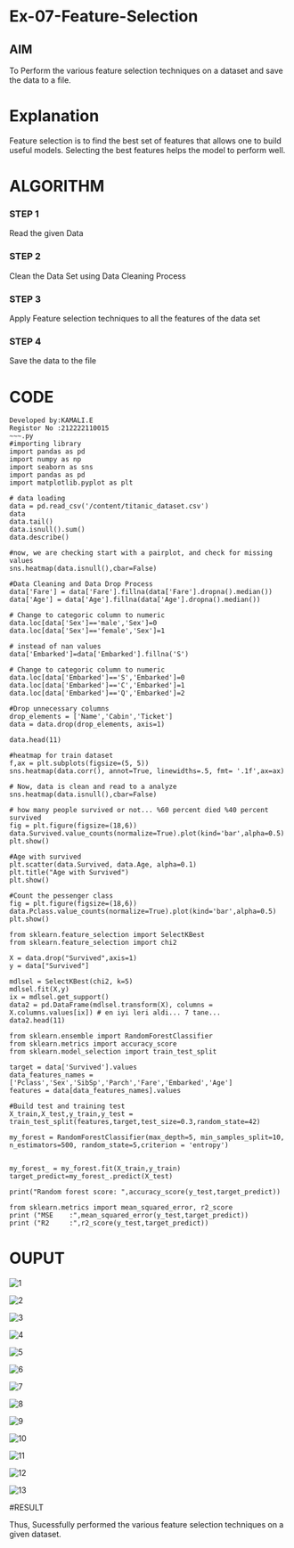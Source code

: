 # Ex-07-Feature-Selection
## AIM
To Perform the various feature selection techniques on a dataset and save the data to a file. 

# Explanation
Feature selection is to find the best set of features that allows one to build useful models.
Selecting the best features helps the model to perform well. 

# ALGORITHM
### STEP 1
Read the given Data
### STEP 2
Clean the Data Set using Data Cleaning Process
### STEP 3
Apply Feature selection techniques to all the features of the data set
### STEP 4
Save the data to the file


# CODE

~~~
Developed by:KAMALI.E
Registor No :212222110015
~~~.py
#importing library
import pandas as pd
import numpy as np
import seaborn as sns
import pandas as pd
import matplotlib.pyplot as plt

# data loading
data = pd.read_csv('/content/titanic_dataset.csv')
data
data.tail()
data.isnull().sum()
data.describe()

#now, we are checking start with a pairplot, and check for missing values
sns.heatmap(data.isnull(),cbar=False)

#Data Cleaning and Data Drop Process
data['Fare'] = data['Fare'].fillna(data['Fare'].dropna().median())
data['Age'] = data['Age'].fillna(data['Age'].dropna().median())

# Change to categoric column to numeric
data.loc[data['Sex']=='male','Sex']=0
data.loc[data['Sex']=='female','Sex']=1

# instead of nan values
data['Embarked']=data['Embarked'].fillna('S')

# Change to categoric column to numeric
data.loc[data['Embarked']=='S','Embarked']=0
data.loc[data['Embarked']=='C','Embarked']=1
data.loc[data['Embarked']=='Q','Embarked']=2

#Drop unnecessary columns
drop_elements = ['Name','Cabin','Ticket']
data = data.drop(drop_elements, axis=1)

data.head(11)

#heatmap for train dataset
f,ax = plt.subplots(figsize=(5, 5))
sns.heatmap(data.corr(), annot=True, linewidths=.5, fmt= '.1f',ax=ax)

# Now, data is clean and read to a analyze
sns.heatmap(data.isnull(),cbar=False)

# how many people survived or not... %60 percent died %40 percent survived
fig = plt.figure(figsize=(18,6))
data.Survived.value_counts(normalize=True).plot(kind='bar',alpha=0.5)
plt.show()

#Age with survived
plt.scatter(data.Survived, data.Age, alpha=0.1)
plt.title("Age with Survived")
plt.show()

#Count the pessenger class
fig = plt.figure(figsize=(18,6))
data.Pclass.value_counts(normalize=True).plot(kind='bar',alpha=0.5)
plt.show()

from sklearn.feature_selection import SelectKBest
from sklearn.feature_selection import chi2

X = data.drop("Survived",axis=1)
y = data["Survived"]

mdlsel = SelectKBest(chi2, k=5)
mdlsel.fit(X,y)
ix = mdlsel.get_support()
data2 = pd.DataFrame(mdlsel.transform(X), columns = X.columns.values[ix]) # en iyi leri aldi... 7 tane...
data2.head(11)

from sklearn.ensemble import RandomForestClassifier
from sklearn.metrics import accuracy_score
from sklearn.model_selection import train_test_split

target = data['Survived'].values
data_features_names = ['Pclass','Sex','SibSp','Parch','Fare','Embarked','Age']
features = data[data_features_names].values

#Build test and training test
X_train,X_test,y_train,y_test = train_test_split(features,target,test_size=0.3,random_state=42)

my_forest = RandomForestClassifier(max_depth=5, min_samples_split=10, n_estimators=500, random_state=5,criterion = 'entropy')


my_forest_ = my_forest.fit(X_train,y_train)
target_predict=my_forest_.predict(X_test)

print("Random forest score: ",accuracy_score(y_test,target_predict))

from sklearn.metrics import mean_squared_error, r2_score
print ("MSE    :",mean_squared_error(y_test,target_predict))
print ("R2     :",r2_score(y_test,target_predict))
~~~

# OUPUT

![1](https://github.com/Kamali22004796/Ex-07-Feature-Selection/assets/120567837/4abbea35-340b-4647-8127-51d8df91cf5b)

![2](https://github.com/Kamali22004796/Ex-07-Feature-Selection/assets/120567837/bbd0d425-d24a-4188-9fc9-12be3734628c)

![3](https://github.com/Kamali22004796/Ex-07-Feature-Selection/assets/120567837/59de7ffa-2f5e-46fa-859e-2484a45f9af4)

![4](https://github.com/Kamali22004796/Ex-07-Feature-Selection/assets/120567837/4f55d2c8-3d6e-4e12-a522-6deeeab2a11b)

![5](https://github.com/Kamali22004796/Ex-07-Feature-Selection/assets/120567837/5cf3f9d7-6ff1-4f9e-9336-ecfee7ffd05f)

![6](https://github.com/Kamali22004796/Ex-07-Feature-Selection/assets/120567837/4622ecd9-8482-40dd-9d24-ebd424b180bf)

![7](https://github.com/Kamali22004796/Ex-07-Feature-Selection/assets/120567837/93c7b76f-2a98-43c6-bf92-cb13071eea4c)

![8](https://github.com/Kamali22004796/Ex-07-Feature-Selection/assets/120567837/1afe34c4-f8bd-4e88-b86f-e63613d9c575)

![9](https://github.com/Kamali22004796/Ex-07-Feature-Selection/assets/120567837/26a14f97-6da8-4884-89f7-c698f06c54bd)

![10](https://github.com/Kamali22004796/Ex-07-Feature-Selection/assets/120567837/8d251966-4603-455e-8833-e4c86065d2fb)

![11](https://github.com/Kamali22004796/Ex-07-Feature-Selection/assets/120567837/5c6b2daa-0fe4-43a1-8063-9cb0212edbe3)

![12](https://github.com/Kamali22004796/Ex-07-Feature-Selection/assets/120567837/b756d0fe-b561-439d-a8b5-d74deccd8b0e)

![13](https://github.com/Kamali22004796/Ex-07-Feature-Selection/assets/120567837/bebc0b13-86c4-414a-b077-9287cfc63de9)


#RESULT 

Thus, Sucessfully performed the various feature selection techniques on a given dataset.
